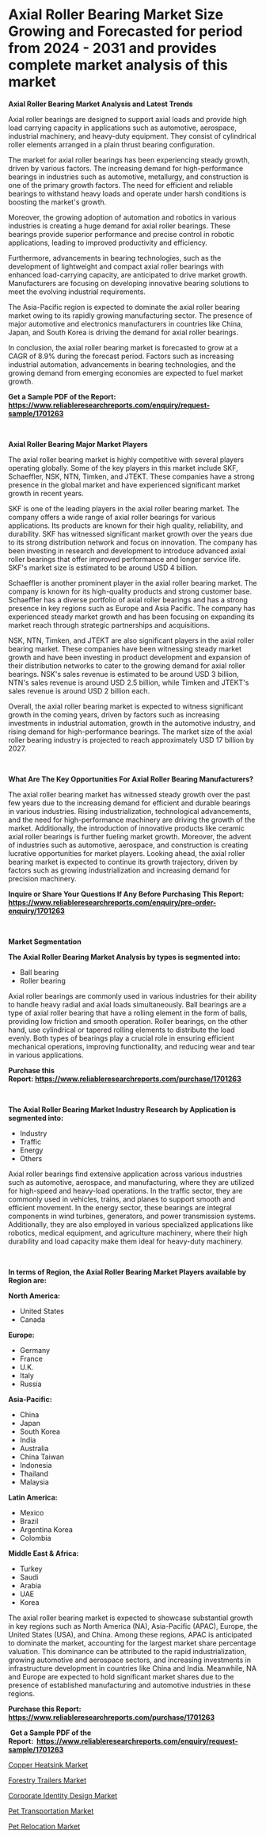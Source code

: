 <p><h1>Axial Roller Bearing Market Size Growing and Forecasted for period from 2024 - 2031 and provides complete market analysis of this market</h1></p><p><strong>Axial Roller Bearing Market Analysis and Latest Trends</strong></p>
<p><p>Axial roller bearings are designed to support axial loads and provide high load carrying capacity in applications such as automotive, aerospace, industrial machinery, and heavy-duty equipment. They consist of cylindrical roller elements arranged in a plain thrust bearing configuration.</p><p>The market for axial roller bearings has been experiencing steady growth, driven by various factors. The increasing demand for high-performance bearings in industries such as automotive, metallurgy, and construction is one of the primary growth factors. The need for efficient and reliable bearings to withstand heavy loads and operate under harsh conditions is boosting the market's growth.</p><p>Moreover, the growing adoption of automation and robotics in various industries is creating a huge demand for axial roller bearings. These bearings provide superior performance and precise control in robotic applications, leading to improved productivity and efficiency.</p><p>Furthermore, advancements in bearing technologies, such as the development of lightweight and compact axial roller bearings with enhanced load-carrying capacity, are anticipated to drive market growth. Manufacturers are focusing on developing innovative bearing solutions to meet the evolving industrial requirements.</p><p>The Asia-Pacific region is expected to dominate the axial roller bearing market owing to its rapidly growing manufacturing sector. The presence of major automotive and electronics manufacturers in countries like China, Japan, and South Korea is driving the demand for axial roller bearings.</p><p>In conclusion, the axial roller bearing market is forecasted to grow at a CAGR of 8.9% during the forecast period. Factors such as increasing industrial automation, advancements in bearing technologies, and the growing demand from emerging economies are expected to fuel market growth.</p></p>
<p><strong>Get a Sample PDF of the Report:&nbsp; <a href="https://www.reliableresearchreports.com/enquiry/request-sample/1701263">https://www.reliableresearchreports.com/enquiry/request-sample/1701263</a></strong></p>
<p>&nbsp;</p>
<p><strong>Axial Roller Bearing Major Market Players</strong></p>
<p><p>The axial roller bearing market is highly competitive with several players operating globally. Some of the key players in this market include SKF, Schaeffler, NSK, NTN, Timken, and JTEKT. These companies have a strong presence in the global market and have experienced significant market growth in recent years.</p><p>SKF is one of the leading players in the axial roller bearing market. The company offers a wide range of axial roller bearings for various applications. Its products are known for their high quality, reliability, and durability. SKF has witnessed significant market growth over the years due to its strong distribution network and focus on innovation. The company has been investing in research and development to introduce advanced axial roller bearings that offer improved performance and longer service life. SKF's market size is estimated to be around USD 4 billion.</p><p>Schaeffler is another prominent player in the axial roller bearing market. The company is known for its high-quality products and strong customer base. Schaeffler has a diverse portfolio of axial roller bearings and has a strong presence in key regions such as Europe and Asia Pacific. The company has experienced steady market growth and has been focusing on expanding its market reach through strategic partnerships and acquisitions.</p><p>NSK, NTN, Timken, and JTEKT are also significant players in the axial roller bearing market. These companies have been witnessing steady market growth and have been investing in product development and expansion of their distribution networks to cater to the growing demand for axial roller bearings. NSK's sales revenue is estimated to be around USD 3 billion, NTN's sales revenue is around USD 2.5 billion, while Timken and JTEKT's sales revenue is around USD 2 billion each.</p><p>Overall, the axial roller bearing market is expected to witness significant growth in the coming years, driven by factors such as increasing investments in industrial automation, growth in the automotive industry, and rising demand for high-performance bearings. The market size of the axial roller bearing industry is projected to reach approximately USD 17 billion by 2027.</p></p>
<p>&nbsp;</p>
<p><strong>What Are The Key Opportunities For Axial Roller Bearing Manufacturers?</strong></p>
<p><p>The axial roller bearing market has witnessed steady growth over the past few years due to the increasing demand for efficient and durable bearings in various industries. Rising industrialization, technological advancements, and the need for high-performance machinery are driving the growth of the market. Additionally, the introduction of innovative products like ceramic axial roller bearings is further fueling market growth. Moreover, the advent of industries such as automotive, aerospace, and construction is creating lucrative opportunities for market players. Looking ahead, the axial roller bearing market is expected to continue its growth trajectory, driven by factors such as growing industrialization and increasing demand for precision machinery.</p></p>
<p><strong>Inquire or Share Your Questions If Any Before Purchasing This Report: <a href="https://www.reliableresearchreports.com/enquiry/pre-order-enquiry/1701263">https://www.reliableresearchreports.com/enquiry/pre-order-enquiry/1701263</a></strong></p>
<p>&nbsp;</p>
<p><strong>Market Segmentation</strong></p>
<p><strong>The Axial Roller Bearing Market Analysis by types is segmented into:</strong></p>
<p><ul><li>Ball bearing</li><li>Roller bearing</li></ul></p>
<p><p>Axial roller bearings are commonly used in various industries for their ability to handle heavy radial and axial loads simultaneously. Ball bearings are a type of axial roller bearing that have a rolling element in the form of balls, providing low friction and smooth operation. Roller bearings, on the other hand, use cylindrical or tapered rolling elements to distribute the load evenly. Both types of bearings play a crucial role in ensuring efficient mechanical operations, improving functionality, and reducing wear and tear in various applications.</p></p>
<p><strong>Purchase this Report:&nbsp;<a href="https://www.reliableresearchreports.com/purchase/1701263">https://www.reliableresearchreports.com/purchase/1701263</a></strong></p>
<p>&nbsp;</p>
<p><strong>The Axial Roller Bearing Market Industry Research by Application is segmented into:</strong></p>
<p><ul><li>Industry</li><li>Traffic</li><li>Energy</li><li>Others</li></ul></p>
<p><p>Axial roller bearings find extensive application across various industries such as automotive, aerospace, and manufacturing, where they are utilized for high-speed and heavy-load operations. In the traffic sector, they are commonly used in vehicles, trains, and planes to support smooth and efficient movement. In the energy sector, these bearings are integral components in wind turbines, generators, and power transmission systems. Additionally, they are also employed in various specialized applications like robotics, medical equipment, and agriculture machinery, where their high durability and load capacity make them ideal for heavy-duty machinery.</p></p>
<p>&nbsp;</p>
<p><strong>In terms of Region, the Axial Roller Bearing Market Players available by Region are:</strong></p>
<p>
    <p> <strong> North America: </strong>
        <ul>
            <li>United States</li>
            <li>Canada</li>
        </ul>
        </p> 
    <p> <strong> Europe: </strong>
        <ul>
            <li>Germany</li>
            <li>France</li>
            <li>U.K.</li>
            <li>Italy</li>
            <li>Russia</li>
        </ul>
        </p> 
    <p> <strong> Asia-Pacific: </strong>
        <ul>
            <li>China</li>
            <li>Japan</li>
            <li>South Korea</li>
            <li>India</li>
            <li>Australia</li>
            <li>China Taiwan</li>
            <li>Indonesia</li>
            <li>Thailand</li>
            <li>Malaysia</li>
        </ul>
        </p> 
    <p> <strong> Latin America: </strong>
        <ul>
            <li>Mexico</li>
            <li>Brazil</li>
            <li>Argentina Korea</li>
            <li>Colombia</li>
        </ul>
        </p> 
    <p> <strong> Middle East & Africa: </strong>
        <ul>
            <li>Turkey</li>
            <li>Saudi</li>
            <li>Arabia</li>
            <li>UAE</li>
            <li>Korea</li>
        </ul>
    </p>
    </p>
<p><p>The axial roller bearing market is expected to showcase substantial growth in key regions such as North America (NA), Asia-Pacific (APAC), Europe, the United States (USA), and China. Among these regions, APAC is anticipated to dominate the market, accounting for the largest market share percentage valuation. This dominance can be attributed to the rapid industrialization, growing automotive and aerospace sectors, and increasing investments in infrastructure development in countries like China and India. Meanwhile, NA and Europe are expected to hold significant market shares due to the presence of established manufacturing and automotive industries in these regions.</p></p>
<p><strong>Purchase this Report: <a href="https://www.reliableresearchreports.com/purchase/1701263">https://www.reliableresearchreports.com/purchase/1701263</a></strong></p>
<p>&nbsp;<strong>Get a Sample PDF of the Report:&nbsp;&nbsp;<a href="https://www.reliableresearchreports.com/enquiry/request-sample/1701263">https://www.reliableresearchreports.com/enquiry/request-sample/1701263</a></strong></p>
<p><strong></strong></p>
<p><p><a href="https://github.com/globismark/Market-Research-Report-List-1/blob/main/copper-heatsink-market.md">Copper Heatsink Market</a></p><p><a href="https://github.com/lylyparadise/Market-Research-Report-List-1/blob/main/forestry-trailers-market.md">Forestry Trailers Market</a></p><p><a href="https://medium.com/@scanw41036/corporate-identity-design-market-comprehensive-assessment-by-type-application-and-geography-304e8c200d51">Corporate Identity Design Market</a></p><p><a href="https://medium.com/@scanw41036/pet-transportation-market-analysis-and-sze-forecasted-for-period-from-2023-to-2030-30f338984d00">Pet Transportation Market</a></p><p><a href="https://medium.com/@scanw41036/pet-relocation-market-furnishes-information-on-market-share-market-trends-and-market-growth-ee86cda4b83c">Pet Relocation Market</a></p></p>